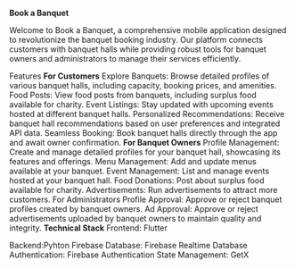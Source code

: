 **Book a Banquet**

Welcome to Book a Banquet, a comprehensive mobile application designed to revolutionize the banquet booking industry. Our platform connects customers with banquet halls while providing robust tools for banquet owners and administrators to manage their services efficiently.

Features
**For Customers**
Explore Banquets: Browse detailed profiles of various banquet halls, including capacity, booking prices, and amenities.
Food Posts: View food posts from banquets, including surplus food available for charity.
Event Listings: Stay updated with upcoming events hosted at different banquet halls.
Personalized Recommendations: Receive banquet hall recommendations based on user preferences and integrated API data.
Seamless Booking: Book banquet halls directly through the app and await owner confirmation.
**For Banquet Owners**
Profile Management: Create and manage detailed profiles for your banquet hall, showcasing its features and offerings.
Menu Management: Add and update menus available at your banquet.
Event Management: List and manage events hosted at your banquet hall.
Food Donations: Post about surplus food available for charity.
Advertisements: Run advertisements to attract more customers.
For Administrators
Profile Approval: Approve or reject banquet profiles created by banquet owners.
Ad Approval: Approve or reject advertisements uploaded by banquet owners to maintain quality and integrity.
**Technical Stack**
Frontend: Flutter

Backend:Pyhton  Firebase
Database: Firebase Realtime Database
Authentication: Firebase Authentication
State Management: GetX
